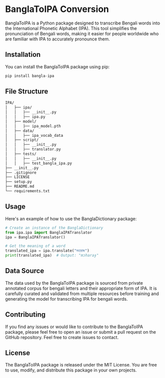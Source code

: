 # BanglaToIPA Conversion

BanglaToIPA is a Python package designed to transcribe Bengali words into the International Phonetic Alphabet (IPA). This tool simplifies the pronunciation of Bengali words, making it easier for people worldwide who are familiar with IPA to accurately pronounce them.
## Installation

You can install the BanglaToIPA package using pip:

```python
pip install bangla-ipa
```

## File Structure
```sh
IPA/
│   ├── ipa/
│   │   ├── __init__.py
│   │   ├── ipa.py
│   ├── model/
│   │   ├── ipa_model.pth
│   ├── data/
│   │   ├── ipa_vocab_data
│   ├── script/
│   │   ├── __init__.py
│   │   ├── translator.py
│   ├── tests/
│   │   ├── __init__.py
│   │   ├── test_bangla_ipa.py
├── __init__.py
├── .gitignore
├── LICENSE
├── setup.py
├── README.md
└── requirements.txt
```


## Usage

Here's an example of how to use the BanglaDictionary package:

```python
# Create an instance of the BanglaDictionary
from ipa.ipa import BanglaIPATranslator
ipa = BanglaIPATranslator()

# Get the meaning of a word
translated_ipa = ipa.translate("মহারাজ")
print(translated_ipa)  # Output: "mɔharaɟ"
```

## Data Source

The data used by the BanglaToIPA package is sourced from private annotated corpus for bengali letters and their appropriate form of IPA. It is carefully curated and validated from multiple resources before training and generating the model for transcribing IPA for bengali words.

## Contributing
If you find any issues or would like to contribute to the BanglaToIPA package, please feel free to open an issue or submit a pull request on the GitHub repository. Feel free to create issues to contact.


## License
The BanglaToIPA package is released under the MIT License. You are free to use, modify, and distribute this package in your own projects.
